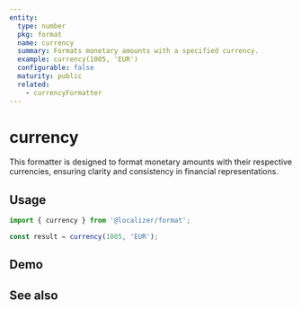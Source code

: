 ```yaml
---
entity:
  type: number
  pkg: format
  name: currency
  summary: Formats monetary amounts with a specified currency.
  example: currency(1005, 'EUR')
  configurable: false
  maturity: public
  related:
    - currencyFormatter
---
```


# currency <Package name="format"/>

This formatter is designed to format monetary amounts with their respective currencies, ensuring clarity and consistency in financial representations.

## Usage

```typescript twoslash
import { currency } from '@localizer/format';

const result = currency(1005, 'EUR');
```

## Demo

<script setup>
  import { ref } from 'vue';
  import { NFormItem } from 'naive-ui/es/form';
  import { NInputNumber } from 'naive-ui/es/input-number';
  import { NSelect } from 'naive-ui/es/select';
  import { currencyName } from '@localizer/format';

  const value = ref(1005);
  const unit = ref('EUR');

  const unitOptions = Intl.supportedValuesOf('currency').map(currency => ({label: `${currency} - ${currencyName(currency).localize('en-US')}`, value: currency}));
</script>

<EntityDemo :args="[value, unit]">
  <NFormItem label="Value">
    <NInputNumber clearable v-model:value="value" />
  </NFormItem>
  <NFormItem label="Currency">
    <NSelect filterable v-model:value="unit" :options="unitOptions"/>
  </NFormItem>
</EntityDemo>

## See also

<Entities />
